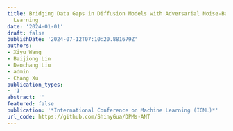 ```yaml
---
title: Bridging Data Gaps in Diffusion Models with Adversarial Noise-Based Transfer
  Learning
date: '2024-01-01'
draft: false
publishDate: '2024-07-12T07:10:20.881679Z'
authors:
- Xiyu Wang
- Baijiong Lin
- Daochang Liu
- admin
- Chang Xu
publication_types:
- '1'
abstract: ''
featured: false
publication: '*International Conference on Machine Learning (ICML)*'
url_code: https://github.com/ShinyGua/DPMs-ANT
---
```


